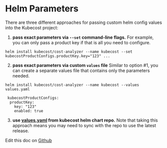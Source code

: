 Helm Parameters
===============

There are three different approaches for passing custom helm config values into the Kubecost project:  


1. **pass exact parameters via `--set` command-line flags.** For example, you can only pass a product key if that is all you need to configure.

```
helm install kubecost/cost-analyzer --name kubecost --set kubecostProductConfigs.productKey.key="123" ...
```
2. **pass exact parameters via custom `values` file** Similar to option #1, you can create a separate values file that contains only the parameters needed. 

```
helm install kubecost/cost-analyzer --name kubecost --values values.yaml
```

```
 kubecostProductConfigs:
  productKey: 
    key: "123"
    enabled: true
```

3. **use [values.yaml](https://github.com/kubecost/cost-analyzer-helm-chart/blob/master/cost-analyzer/values.yaml) from kubecost helm chart repo.** 
Note that taking this approach means you may need to sync with the repo to use the latest release. 

Edit this doc on [Github](https://github.com/kubecost/docs/blob/main/helm-install-params.md)

<!--- {"article":"4407601818391","section":"4402815636375","permissiongroup":"1500001277122"} --->